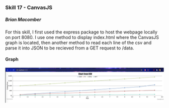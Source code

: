 ### Skill 17 - CanvasJS

##### Brian Macomber

For this skill, I first used the express package to host the webpage locally on port 8080. I use one method to display index.html where the CanvasJS graph is located, then another method to read each line of the csv and parse it into JSON to be recieved from a GET request to /data.

#### Graph

![pic1](/skills/cluster-2/17/images/stocks_canvas_graph.png)
